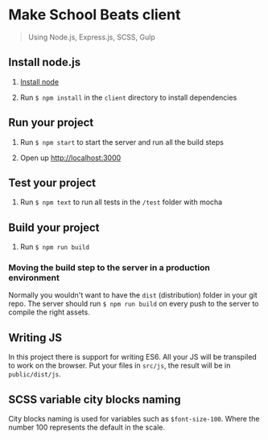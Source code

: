 # Make School Beats client
> Using Node.js, Express.js, SCSS, Gulp

## Install node.js

1. [Install node](https://nodejs.org/en/)

2. Run `$ npm install` in the `client` directory to install dependencies

## Run your project

1. Run `$ npm start` to start the server and run all the build steps

2. Open up [http://localhost:3000](http://localhost:3000)

## Test your project

1. Run `$ npm text` to run all tests in the `/test` folder with mocha

## Build your project

1. Run `$ npm run build`

### Moving the build step to the server in a production environment

Normally you wouldn't want to have the `dist` (distribution) folder in your git repo.
The server should run `$ npm run build` on every push to the server to compile the right assets.

## Writing JS

In this project there is support for writing ES6. All your JS will be transpiled
to work on the browser. Put your files in `src/js`, the result will be in `public/dist/js`.

## SCSS variable city blocks naming

City blocks naming is used for variables such as `$font-size-100`.
Where the number 100 represents the default in the scale.
